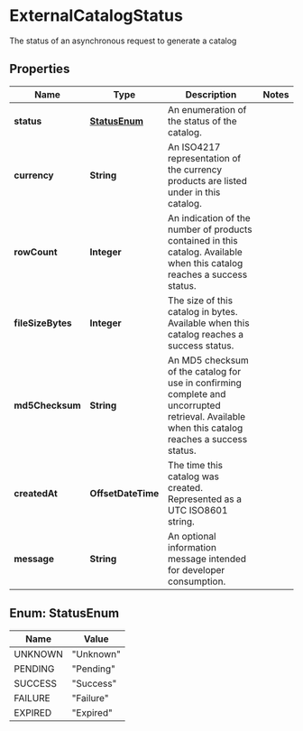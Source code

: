 

# ExternalCatalogStatus

The status of an asynchronous request to generate a catalog

## Properties

| Name | Type | Description | Notes |
|------------ | ------------- | ------------- | -------------|
|**status** | [**StatusEnum**](#StatusEnum) | An enumeration of the status of the catalog. |  |
|**currency** | **String** | An ISO4217 representation of the currency products are listed under in this catalog. |  |
|**rowCount** | **Integer** | An indication of the number of products contained in this catalog. Available when  this catalog reaches a success status. |  |
|**fileSizeBytes** | **Integer** | The size of this catalog in bytes. Available when this catalog reaches a success status. |  |
|**md5Checksum** | **String** | An MD5 checksum of the catalog for use in confirming complete and uncorrupted retrieval.  Available when this catalog reaches a success status. |  |
|**createdAt** | **OffsetDateTime** | The time this catalog was created. Represented as a UTC ISO8601 string. |  |
|**message** | **String** | An optional information message intended for developer consumption. |  |



## Enum: StatusEnum

| Name | Value |
|---- | -----|
| UNKNOWN | &quot;Unknown&quot; |
| PENDING | &quot;Pending&quot; |
| SUCCESS | &quot;Success&quot; |
| FAILURE | &quot;Failure&quot; |
| EXPIRED | &quot;Expired&quot; |



